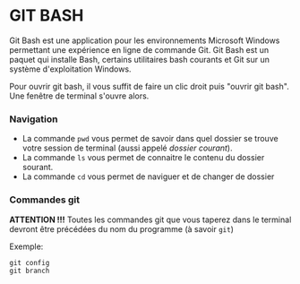 # GIT BASH

Git Bash est une application pour les environnements Microsoft Windows permettant une expérience en ligne de commande Git.
Git Bash est un paquet qui installe Bash, certains utilitaires bash courants et Git sur un système d'exploitation Windows.

Pour ouvrir git bash, il vous suffit de faire un clic droit puis "ouvrir git bash". Une fenêtre de terminal s'ouvre alors.


### Navigation

* La commande `pwd` vous permet de savoir dans quel dossier se trouve votre session de terminal (aussi appelé _dossier courant_).
* La commande `ls` vous permet de connaitre le contenu du dossier sourant.
* La commande `cd` vous permet de naviguer et de changer de dossier



### Commandes git

**ATTENTION !!!** Toutes les commandes git que vous taperez dans le terminal devront être précédées du nom du programme (à savoir `git`)

Exemple:

    git config
    git branch